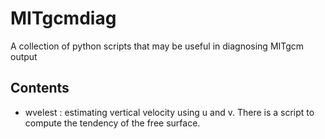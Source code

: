 # MITgcmdiag
A collection of python scripts that may be useful in diagnosing MITgcm output

## Contents
- wvelest : estimating vertical velocity using u and v. There is a script to compute the tendency of the free surface.
